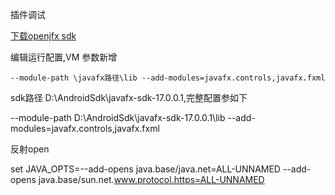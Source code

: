 插件调试

[下载openjfx sdk](https://gluonhq.com/products/javafx/)

编辑运行配置,VM 参数新增

```
--module-path \javafx路径\lib --add-modules=javafx.controls,javafx.fxml   
```
sdk路径  D:\AndroidSdk\javafx-sdk-17.0.0.1,完整配置参如下

--module-path D:\AndroidSdk\javafx-sdk-17.0.0.1\lib --add-modules=javafx.controls,javafx.fxml   

反射open

set JAVA_OPTS=--add-opens java.base/java.net=ALL-UNNAMED --add-opens java.base/sun.net.www.protocol.https=ALL-UNNAMED
